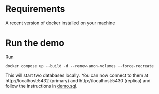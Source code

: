 # Requirements

A recent version of docker installed on your machine

# Run the demo

Run 

`docker compose up --build -d --renew-anon-volumes --force-recreate`

This will start two databases locally. You can now connect to them at http://localhost:5432 (primary) and http://localhost:5430 (replica) and follow the instructions in [demo.sql](./demo.sql).

